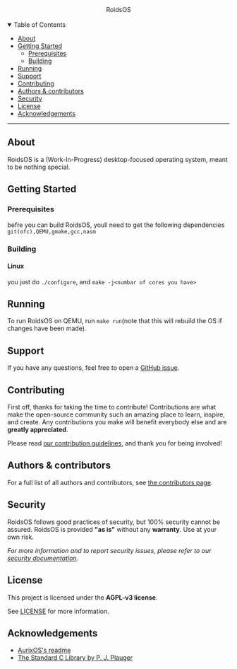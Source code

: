 
<div align="center">
  RoidsOS
</div>
<br />
<div align="center">
</div>

<details open="open">
<summary>Table of Contents</summary>

- [About](#about)
- [Getting Started](#getting-started)
  - [Prerequisites](#prerequisites)
  - [Building](#building)
- [Running](#running)
- [Support](#support)
- [Contributing](#contributing)
- [Authors & contributors](#authors--contributors)
- [Security](#security)
- [License](#license)
- [Acknowledgements](#acknowledgements)

</details>

---

## About

RoidsOS is a (Work-In-Progress) desktop-focused operating system, meant to be nothing special.

<!-- 
<details>
<summary>Screenshots</summary>
<br>

|                               Title                               |
| :---------------------------------------------------------------: |
| <img src="docs/images/screenshot.png" title="Title" width="100%"> |
</details>
-->

## Getting Started
### Prerequisites

befre you can build RoidsOS, youll need to get the following dependencies `git(ofc),QEMU,gmake,gcc,nasm`

### Building
#### Linux
you just do `./configure`, and `make -j<numbar of cores you have>`

## Running

To run RoidsOS on QEMU, run `make run`(note that this will rebuild the OS if changes have been made).

## Support

If you have any questions, feel free to open a [GitHub issue](https://github.com/roidsos/RoidsOS/issues/new).

## Contributing

First off, thanks for taking the time to contribute! Contributions are what make the open-source community such an amazing place to learn, inspire, and create. Any contributions you make will benefit everybody else and are **greatly appreciated**.

Please read [our contribution guidelines](docs/CONTRIBUTING.md), and thank you for being involved!

## Authors & contributors

For a full list of all authors and contributors, see [the contributors page](https://github.com/roidsos/RoidsOS/contributors).

## Security

RoidsOS follows good practices of security, but 100% security cannot be assured.
RoidsOS is provided **"as is"** without any **warranty**. Use at your own risk.

_For more information and to report security issues, please refer to our [security documentation](docs/SECURITY.md)._

## License

This project is licensed under the **AGPL-v3 license**.

See [LICENSE](LICENSE) for more information.

## Acknowledgements
- [AurixOS's readme](https://github.com/aurixos/os/blob/main/README.md)
- [The Standard C Library by P. J. Plauger](https://www.amazon.com/Standard-C-Library-P-J-Plauger/dp/0131315099)
